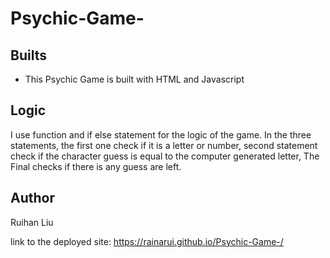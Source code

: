 # Psychic-Game-


## Builts
- This Psychic Game is built with HTML and Javascript

## Logic

I use function and if else statement for the logic of the game.
In the three statements, the first one check if it is a letter or number,
second statement check if the character guess is equal to the computer generated letter,
The Final checks if there is any guess are left. 

## Author
Ruihan Liu 

link to the deployed site: https://rainarui.github.io/Psychic-Game-/
